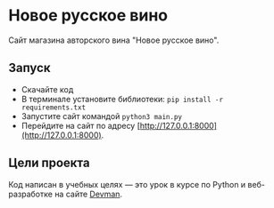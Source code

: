 # Новое русское вино

Сайт магазина авторского вина "Новое русское вино".

## Запуск

- Скачайте код
- В терминале установите библиотеки: `pip install -r requirements.txt`
- Запустите сайт командой `python3 main.py`
- Перейдите на сайт по адресу [http://127.0.0.1:8000](http://127.0.0.1:8000).

## Цели проекта

Код написан в учебных целях — это урок в курсе по Python и веб-разработке на сайте [Devman](https://dvmn.org).
